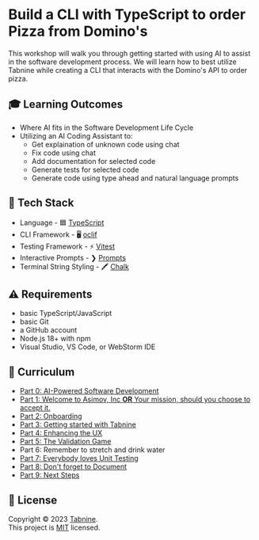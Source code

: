 # Build a CLI with TypeScript to order Pizza from Domino's

This workshop will walk you through getting started with using AI to assist in the software development process. We will learn how to best utilize Tabnine while creating a CLI that interacts with the Domino's API to order pizza.

## 🎓 Learning Outcomes

- Where AI fits in the Software Development Life Cycle
- Utilizing an AI Coding Assistant to:
  - Get explaination of unknown code using chat
  - Fix code using chat
  - Add documentation for selected code
  - Generate tests for selected code
  - Generate code using type ahead and natural language prompts

## 🥞 Tech Stack

- Language - 🟦 [TypeScript](https://www.typescriptlang.org/)
- CLI Framework - 🖥️ [oclif](https://oclif.io/)
- Testing Framework - ⚡️ [Vitest](https://vitest.dev)
- Interactive Prompts - ❯ [Prompts](https://github.com/terkelg/prompts)
- Terminal String Styling - 🖍️ [Chalk](https://github.com/chalk/chalk)

## ⚠️ Requirements

- basic TypeScript/JavaScript
- basic Git
- a GitHub account
- Node.js 18+ with npm
- Visual Studio, VS Code, or WebStorm IDE

## 📓 Curriculum

- [Part 0: AI-Powered Software Development](workshop/part-0.md)
- [Part 1: Welcome to Asimov, Inc **OR** Your mission, should you choose to accept it.](workshop/part-1.md)
- [Part 2: Onboarding](workshop/part-2.md)
- [Part 3: Getting started with Tabnine](workshop/part-3.md)
- [Part 4: Enhancing the UX](workshop/part-4.md)
- [Part 5: The Validation Game](workshop/part-5.md)
- Part 6: Remember to stretch and drink water
- [Part 7: Everybody loves Unit Testing](workshop/part-7.md)
- [Part 8: Don't forget to Document](workshop/part-8.md)
- [Part 9: Next Steps](workshop/part-9.md)

## 📝 License

Copyright © 2023 [Tabnine](https://tabnine.com). <br />
This project is [MIT](./LICENSE) licensed.
